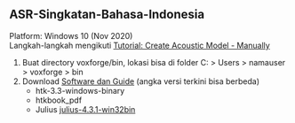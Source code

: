 ## ASR-Singkatan-Bahasa-Indonesia
Platform: Windows 10 (Nov 2020)\
Langkah-langkah mengikuti [Tutorial: Create Acoustic Model - Manually](http://www.voxforge.org/home/dev/acousticmodels/windows/create/htkjulius/tutorial)<br>
1. Buat directory voxforge/bin, lokasi bisa di folder C: > Users > namauser > voxforge > bin
2. Download [Software dan Guide](http://www.voxforge.org/home/dev/acousticmodels/windows/create/htkjulius/tutorial/download) (angka versi terkini bisa berbeda)
   - htk-3.3-windows-binary
   - htkbook_pdf
   - Julius [julius-4.3.1-win32bin](http://julius.osdn.jp/en_index.php#latest_version)
